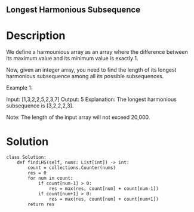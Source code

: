 Longest Harmonious Subsequence
---

# Description
We define a harmounious array as an array where the difference between its maximum value and its minimum value is exactly 1.

Now, given an integer array, you need to find the length of its longest harmonious subsequence among all its possible subsequences.

Example 1:

Input: [1,3,2,2,5,2,3,7]
Output: 5
Explanation: The longest harmonious subsequence is [3,2,2,2,3].
 

Note: The length of the input array will not exceed 20,000.

# Solution
```python3
class Solution:
    def findLHS(self, nums: List[int]) -> int:
        count = collections.Counter(nums)
        res = 0
        for num in count:
            if count[num-1] > 0:
                res = max(res, count[num] + count[num-1])
            if count[num+1] > 0:
                res = max(res, count[num] + count[num+1])
        return res
```
